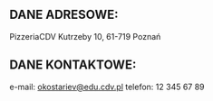 ## DANE ADRESOWE:
PizzeriaCDV 
Kutrzeby 10, 61-719 Poznań 

## DANE KONTAKTOWE:
e-mail: okostariev@edu.cdv.pl
telefon: 12 345 67 89
